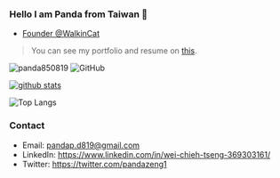 ### Hello I am Panda from Taiwan 👋

- [Founder @WalkinCat](https://linktr.ee/walkincat)

> You can see my portfolio and resume on [this](https://panda819.notion.site/Panda-s-Resume-2fc97e9df342413dab7d81ed3777debd).

<p>
  <img src="https://komarev.com/ghpvc/?username=panda850819&label=Profile%20views&color=3399FF&style=flat" alt="panda850819" /> 
  <img alt="GitHub" src="https://img.shields.io/badge/dynamic/json?logo=github&label=GitHub+Followers&labelColor=282c34&color=E5FFCC&query=%24.data.totalSubs&url=https%3A%2F%2Fapi.spencerwoo.com%2Fsubstats%2F%3Fsource%3Dgithub%26queryKey%3Dpanda850819&longCache=true"/>
</p>

[![github stats](https://github-readme-stats.vercel.app/api?username=panda850819&show_icons=true&theme=tokyonight)](https://github.com/anuraghazra/github-readme-stats)

![Top Langs](https://getusetprofile.vercel.app/api/top-langs/?username=panda850819&layout=compact&hide=html&theme=vue-dark)

### Contact

- Email: pandap.d819@gmail.com
- LinkedIn: https://www.linkedin.com/in/wei-chieh-tseng-369303161/
- Twitter: https://twitter.com/pandazeng1
